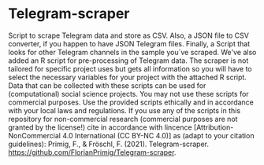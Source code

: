 # Telegram-scraper
Script to scrape Telegram data and store as CSV. Also, a JSON file to CSV converter, if you happen to have JSON Telegram files. Finally, a Script that looks for other Telegram channels in the sample you`ve scraped. We've also added an R script for pre-processing of Telegram data. The scraper is not tailored for specific project uses but gets all information so you will have to select the necessary variables for your project with the attached R script.
Data that can be collected with these scripts can be used for (computational) social science projects. You may not use these scripts for commercial purposes. Use the provided scripts ethically and in accordance with your local laws and regulations. 
If you use any of the scripts in this repository for non-commercial research (commercial purposes are not granted by the license!) cite in accordance with lincence [Attribution-NonCommercial 4.0 International (CC BY-NC 4.0)] as (adapt to your citation guidelines): Primig, F., & Fröschl, F. (2021). Telegram-scraper. https://github.com/FlorianPrimig/Telegram-scraper. 
